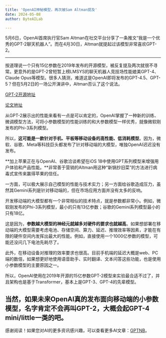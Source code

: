 ```yaml
---
title: 'OpenAI神秘模型，再次被Sam Altman提及'
date: 2024-05-08
author: ByteAILab

---
```


5月6日，OpenAI首席执行官Sam Altman在社交平台分享了一条推文“我是一个优秀的GPT-2聊天机器人”。而在4月30日，Altman就提起过该模型非常喜欢GPT-2。

---
按道理说一个只有15亿参数在2019年发布的开源模型，被反复提及两次就很不寻常。更意外的是GPT-2曾短暂上榜LMSYS的聊天机器人竞技场性能媲美GPT-4、Claude Opus等模型。很多人猜测，难道这是OpenAI即将发布的GPT-4.5、GPT-5？但在5月2日的一场公开演讲中，Altman否认了这个说法。

[GPT-2开源地址](https://github.com/openai/gpt-2)

[论文地址](https://cdn.openai.com/better-language-models/language_models_are_unsupervised_multitask_learners.pdf)

从GPT-2展示出的性能来看有一点是可以肯定的，OpenAI掌握了一种新的训练、微调模型方法，可将小参数模型的性能训练的和大参数模型一样优秀，就像微软刚发布的Phi-3系列模型。

所以，**这可能是一款针对手机、平板等移动设备的高性能、低消耗模型**。因为，微软、谷歌、Meta等科技巨头都发布了针对移动端的大模型，唯独OpenAI迟迟没有发布。

**加上苹果正在与OpenAI、谷歌洽谈希望在iOS 18中使用GPT系列模型来增强用户体验和产品性能。**非常善于营销的Altman用这种“新锅抄旧菜”的方法进行病毒式宣传来赢得苹果的信任。

一方面，可以极大展示自己模型的性能与技术实力；另一方面给谷歌造成压力，虽然其Gemini系列是针对移动端的，但在市场应用方面并没有太多的反响。

开发移动端的大模型都有一个非常相似的技术特点，就是参数都非常小。例如，微软刚发布的Phi-3系列模型，最小的只有13亿参数；谷歌的Gemini系列模型最小的只有18亿。

这是因为，**参数越大模型的神经元就越多对硬件的要求也就越高**。如果想部署在移动端的大模型需要考虑电池、存储空间、算力、延迟、推理效率等因素，才能在有限的硬件空间内发挥出最大的性能。例如，直接使用一个1000亿参数的模型，可能还没问几下电池先耗尽了。

此外，在移动设备对推理的效率要求也很高。目前手机端的延迟大概是web、PC端的数倍，如果想更好地使用语音助手、实时翻译、文本问答这些功能，也是使用小参数模型的主要原因之一。

所以，OpenAI使用在2019年开源的15亿参数GPT-2模型来实验最合适不过了，并且架构也是基于Transformer，基本上是GPT-3、GPT-4的先辈模型。

当然，如果未来OpenAI真的发布面向移动端的小参数模型，名字肯定不会再叫GPT-2，大概会起GPT-4 mini/little一类的吧。
---
感谢阅读！如果您对AI的更多资讯感兴趣，可以查看更多AI文章：[GPTNB](https://gptnb.com)。